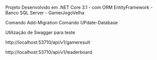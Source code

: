 Projeto Desenvolvido em .NET Core 3.1 - com ORM EntityFramework - Banco SQL Server - GamerJogoVelha

Comando Add-Migration 
Comando UPdate-Database

Utilização de Swagger para teste

http://localhost:53710/api/v1/gameresult

http://localhost:53710/api/v1/leaderboard

